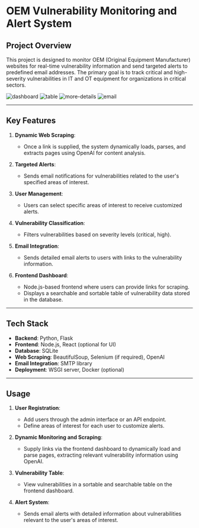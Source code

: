 # OEM Vulnerability Monitoring and Alert System

## Project Overview
This project is designed to monitor OEM (Original Equipment Manufacturer) websites for real-time vulnerability information and send targeted alerts to predefined email addresses. The primary goal is to track critical and high-severity vulnerabilities in IT and OT equipment for organizations in critical sectors.

![dashboard](https://github.com/user-attachments/assets/7297e0f1-acf8-408c-b883-11a8887d9ba0)
![table](https://github.com/user-attachments/assets/fb105b44-aa31-4342-bc20-1e0bc7cd7692)
![more-details](https://github.com/user-attachments/assets/66bbf196-bd05-476f-a6d5-4bfdcf59b899)
![email](https://github.com/user-attachments/assets/ce209d16-7935-4271-a747-257d194fdbe8)

---

## Key Features
1. **Dynamic Web Scraping**:
   - Once a link is supplied, the system dynamically loads, parses, and extracts pages using OpenAI for content analysis.

2. **Targeted Alerts**:
   - Sends email notifications for vulnerabilities related to the user's specified areas of interest.

3. **User Management**:
   - Users can select specific areas of interest to receive customized alerts.

4. **Vulnerability Classification**:
   - Filters vulnerabilities based on severity levels (critical, high).

5. **Email Integration**:
   - Sends detailed email alerts to users with links to the vulnerability information.

6. **Frontend Dashboard**:
   - Node.js-based frontend where users can provide links for scraping.
   - Displays a searchable and sortable table of vulnerability data stored in the database.

---

## Tech Stack
- **Backend**: Python, Flask
- **Frontend**: Node.js, React (optional for UI)
- **Database**: SQLite
- **Web Scraping**: BeautifulSoup, Selenium (if required), OpenAI
- **Email Integration**: SMTP library
- **Deployment**: WSGI server, Docker (optional)

---

## Usage

1. **User Registration**:
   - Add users through the admin interface or an API endpoint.
   - Define areas of interest for each user to customize alerts.

2. **Dynamic Monitoring and Scraping**:
   - Supply links via the frontend dashboard to dynamically load and parse pages, extracting relevant vulnerability information using OpenAI.

3. **Vulnerability Table**:
   - View vulnerabilities in a sortable and searchable table on the frontend dashboard.

4. **Alert System**:
   - Sends email alerts with detailed information about vulnerabilities relevant to the user's areas of interest.


